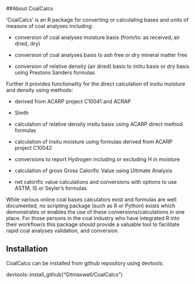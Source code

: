 \#\#About CoalCalcs

‘CoalCalcs’ is an R package for converting or calculating bases and
units of measure of coal analyses including:

-   conversion of coal analyses moisture basis (from/to: as received,
    air dried, dry)

-   conversion of coal analyses basis to ash free or dry mineral matter
    free

-   conversion of relative density (air dried) basis to intitu basis or
    dry basis using Prestons Sanders formulas

Further it provides functionality for the direct calculation of insitu
moisture and density using methods:

-   derived from ACARP project C10041 and ACRAP

-   Simth

-   calculation of relative density insitu basis using ACARP direct
    method formulas

-   calculation of insitu moisture using formulas derived from ACARP
    project C10042

-   conversions to report Hydrogen including or excluding H in moisture

-   calculation of gross Gross Calorific Value using Ultimate Analysis

-   net calorific value calculations and conversions with options to use
    ASTM, IS or Seyler’s formulas

While various online coal bases calculators exist and formulas are well
documented, no scripting package (such as R or Python) exists which
demonstrates or enables the use of these conversions/calculations in one
place. For those persons in the coal industry who have integrated R into
their workflow/s this package should provide a valuable tool to
facilitate rapid coal analyses validation, and conversion.

## Installation

CoalCalcs can be installed from github repository using devtools:

devtools::install_github(“Gitmaxwell/CoalCalcs”)
